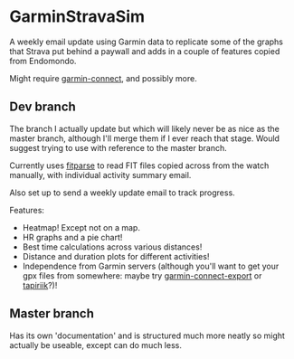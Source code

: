 GarminStravaSim
=====================

A weekly email update using Garmin data to replicate some of the graphs that Strava put behind a paywall and adds in a couple of features copied from Endomondo.

Might require [garmin-connect](https://pypi.org/project/garminconnect/), and possibly more.

Dev branch
---------

The branch I actually update but which will likely never be as nice as the master branch, although I'll merge them if I ever reach that stage.  Would suggest trying to use with reference to the master branch.

Currently uses [fitparse](https://pypi.org/project/fitparse/) to read FIT files copied across from the watch manually, with individual activity summary email.

Also set up to send a weekly update email to track progress.

Features:
- Heatmap!  Except not on a map.
- HR graphs and a pie chart!
- Best time calculations across various distances!
- Distance and duration plots for different activities!
- Independence from Garmin servers (although you'll want to get your gpx files from somewhere: maybe try [garmin-connect-export](https://github.com/pe-st/garmin-connect-export) or [tapiriik](https://tapiriik.com/)?)!

Master branch
------------------

Has its own 'documentation' and is structured much more neatly so might actually be useable, except can do much less.
